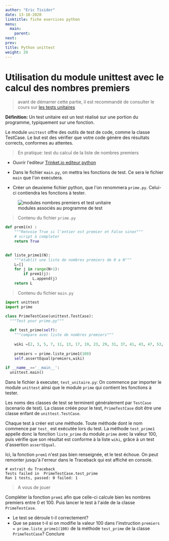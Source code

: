 ```yaml
---
author: "Eric Tixidor"
date: 13-10-2020
linktitle: fiche exercices python
menu:
  main:
    parent: 
next: 
prev: 
title: Python unittest 
weight: 20
---
```


# Utilisation du module unittest avec le calcul des nombres premiers

> avant de démarrer cette partie, il est recommandé de consulter le cours sur [les tests unitaires](/docs/NSI/langages/page5/#créer-un-module-de-test-unitaires-avec-unittest)

**Définition:** Un test unitaire est un test réalisé sur une portion du programme, typiquement sur une fonction.

Le module `unittest` offre des outils de test de code, comme la classe TestCase. Le but est des vérifier que votre code génère des résultats corrects, conformes au attentes.

> En pratique: test du calcul de la liste de nombres premiers

* Ouvrir l'editeur <a href="https://trinket.io/library/trinkets/create?lang=python">Trinket.io editeur python</a>

* Dans le fichier `main.py`, on mettra les fonctions de test. Ce sera le fichier `main` que l'on executera.
* Créer un deuxieme fichier python, que l'on renommera `prime.py`. Celui-ci contiendra les fonctions à tester.


<figure>
  <div>
  <img src="../images/modules.png" alt="modules nombres premiers et test unitaire">
  <figcaption>modules associés au programme de test</figcaption>
</div>
</figure>

> Contenu du fichier `prime.py`

```python
def prem1(n) :
    """Renvoie True si l’entier est premier et False sinon"""
    # script à completer
    return True
    

def liste_prime1(N):
    """etablit une liste de nombres premiers de 0 a N"""
    L=[]
    for j in range(N+1):
        if prem1(j):
            L.append(j)
    return L
```

> Contenu du fichier `main.py`

```python
import unittest
import prime 

class PrimeTestCase(unittest.TestCase):
  """Test pour prime.py"""
  
  def test_prime(self):
    """compare avec liste de nombres premiers"""
    
    wiki =[2, 3, 5, 7, 11, 13, 17, 19, 23, 29, 31, 37, 41, 43, 47, 53, 59, 61, 67, 71, 73, 79, 83, 89, 97]
    
    premiers = prime.liste_prime1(100)
    self.assertEqual(premiers,wiki)
    
if __name__=='__main__':
  unittest.main()
``` 

Dans le fichier à executer, `test_unitaire.py`: On commence par importer le module `unittest` ainsi que le module `prime` qui contient les fonctions à tester.

Les noms des classes de test se terminent généralement par `TestCase` (scenario de test). La classe créée pour le test, `PrimeTestCase` doit être une classe enfant de `unittest.TestCase`.

Chaque test à créer est une méthode. Toute méthode dont le nom commence par `test_` est exécutée lors du test. La méthode `test_prime1` appelle donc la fonction `liste_prime` du module `prime` avec la valeur 100, puis vérifie que son résultat est conforme à la liste `wiki`, grâce à un test d'assertion `assertEqual`.

Ici, la fonction `prem1` n'est pas bien renseignée, et le test échoue. On peut remonter jusqu'à l'erreur dans le Traceback qui est affiché en console. 

```
# extrait du Traceback
Tests failed in  PrimeTestCase.test_prime  
Ran 1 tests, passed: 0 failed: 1
```

<!--
Cet exemple peut être testé dans l'éditeur en ligne *Trinket*:

<iframe src="https://trinket.io/embed/python/88b7bfcc89" width="100%" height="600" frameborder="0" marginwidth="0" marginheight="0" allowfullscreen></iframe>
-->

> A vous de jouer

Compléter la fonction `prem1` afin que celle-ci calcule bien les nombres premiers entre 0 et 100. Puis lancer le test à l'aide de la classe `PrimeTestCase`. 

* Le test se déroule t-il correctement?
* Que se passe t-il si on modifie la valeur 100 dans l'instruction `premiers = prime.liste_prime1(100)` de la méthode `test_prime` de la classe `PrimeTestCase`? Conclure


